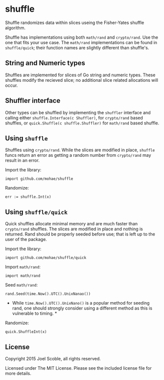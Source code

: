 shuffle
========

Shuffle randomizes data within slices useing the Fisher-Yates shuffle algorithm.

Shuffle has implementations using both `math/rand` and `crypto/rand`. Use the one that fits your use case. The `math/rand` implementations can be found in `shuffle/quick`; their function names are slightly different than shuffle's.

## String and Numeric types
Shuffles are implemented for slices of Go string and numeric types. These shuffles modify the recieved slice; no additional slice related allocations will occur.

## Shuffler interface
Other types can be shuffled by implementing the `shuffler` interface and calling either `shuffle.Interface(c Shuffler)`, for `crypto/rand` based shuffles, or `quick.Shuffle(c shuffle.Shuffler)` for `math/rand` based shuffle.

## Using `shuffle`
Shuffles using `crypto/rand`. While the slices are modified in place, `shuffle` funcs return an error as getting a random number from `crypto/rand` may result in an error.

Import the library:

    import github.com/mohae/shuffle

Randomize:

    err := shuffle.Int(x)

## Using `shuffle/quick`
Quick shuffles allocate minimal memory and are much faster than `crypto/rand` shuffles.  The slices are modified in place and nothing is returned.  Rand should be properly seeded before use; that is left up to the user of the package.

Import the library:

    import github.com/mohae/shuffle/quick


Import `math/rand`:

    import math/rand

Seed `math/rand`:

    rand.Seed(time.Now().UTC().UnixNanao())

* While `time.Now().UTC().UnixNano()` is a popular method for seeding rand, one should strongly consider using a different method as this is vulnerable to timing. *

Randomize:

    quick.ShuffleInt(x)

## License

Copyright 2015 Joel Scoble, all rights reserved.

Licensed under The MIT License. Please see the included license file for more details.
